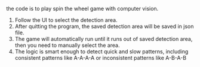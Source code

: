the code is to play spin the wheel game with computer vision.

1. Follow the UI to select the detection area.
2. After quitting the program, the saved detection area will be saved in json file.
3. The game will automatically run until it runs out of saved detection area, then you need to manually select the area.
4. The logic is smart enough to detect quick and slow patterns, including consistent patterns like A-A-A-A or inconsistent patterns like A-B-A-B
